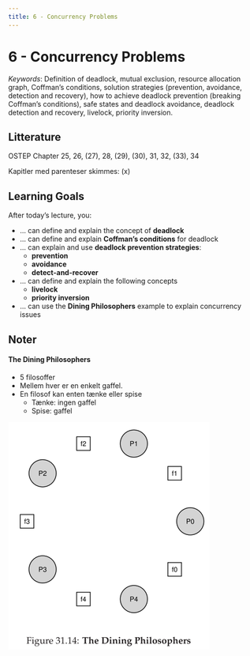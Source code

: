 ```yaml
---
title: 6 - Concurrency Problems
---
```


# 6 - Concurrency Problems

*Keywords*: Definition of deadlock, mutual exclusion, resource allocation graph, Coffman’s conditions, solution strategies (prevention, avoidance, detection and recovery), how to achieve deadlock prevention (breaking Coffman’s conditions), safe states and deadlock avoidance, deadlock detection and recovery, livelock, priority inversion.

## Litterature

OSTEP Chapter 25, 26, (27), 28, (29), (30), 31, 32, (33), 34

Kapitler med parenteser skimmes: (x)

## Learning Goals

After today’s lecture, you:

* ... can define and explain the concept of **deadlock**
* ... can define and explain **Coffman’s conditions** for deadlock
* ... can explain and use **deadlock prevention strategies**:
    * **prevention**
    * **avoidance**
    * **detect-and-recover**
* ... can define and explain the following concepts
    * **livelock**
    * **priority inversion**
* ... can use the **Dining Philosophers** example to explain concurrency
    issues

## Noter

#### The Dining Philosophers

* 5 filosoffer
* Mellem hver er en enkelt gaffel.
* En filosof kan enten tænke eller spise
    * Tænke: ingen gaffel
    * Spise: gaffel

![1559480046648](images/6-concurrency-problems/1559480046648.png)

